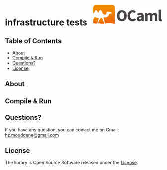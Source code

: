 <div class="logo"><img src="logo.png" width="220px" align="right"></div>

# infrastructure tests				

## Table of Contents

- [About](#about)
- [Compile & Run](#download)
- [Questions?](#questions)
- [License](#license)

## About


## Compile & Run


## Questions?

If you have any question, you can contact me on Gmail: hz.mouddene@gmail.com

## License

The library is Open Source Software released under the [License](LICENSE).
